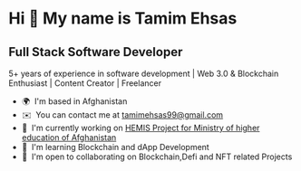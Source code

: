 Hi 👋 My name is Tamim Ehsas
============================

Full Stack Software Developer
-----------------------------

5+ years of experience in software development | Web 3.0 & Blockchain Enthusiast | Content Creator | Freelancer

* 🌍  I'm based in Afghanistan
* ✉️  You can contact me at [tamimehsas99@gmail.com](mailto:tamimehsas99@gmail.com)
* 🚀  I'm currently working on [HEMIS Project for Ministry of higher education of Afghanistan](http://hemis.edu.af/)
* 🧠  I'm learning Blockchain and dApp Development
* 🤝  I'm open to collaborating on Blockchain,Defi and NFT related Projects 


